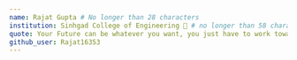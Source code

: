 ```yaml
---
name: Rajat Gupta # No longer than 28 characters
institution: Sinhgad College of Engineering 🚩 # no longer than 58 characters
quote: Your Future can be whatever you want, you just have to work towards it. # no longer than 100 characters, avoid using quotes(") to guarantee the format remains the same.
github_user: Rajat16353
---
```

